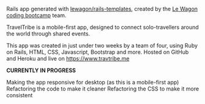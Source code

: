 Rails app generated with [lewagon/rails-templates](https://github.com/lewagon/rails-templates), created by the [Le Wagon coding bootcamp](https://www.lewagon.com) team.


TravelTribe is a mobile-first app, designed to connect solo-travellers around the world through shared events. 

This app was created in just under two weeks by a team of four, using Ruby on Rails, HTML, CSS, Javascript, Bootstrap and more. Hosted on GitHub and Heroku and live on https://www.travtribe.me

<strong>CURRENTLY IN PROGRESS</strong>

Making the app responsive for desktop (as this is a mobile-first app)
Refactoring the code to make it cleaner
Refactoring the CSS to make it more consistent
